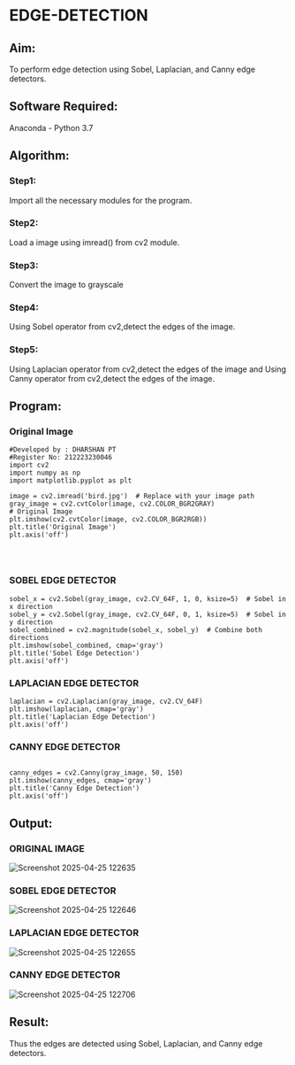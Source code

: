 # EDGE-DETECTION
## Aim:
To perform edge detection using Sobel, Laplacian, and Canny edge detectors.

## Software Required:
Anaconda - Python 3.7

## Algorithm:
### Step1:
Import all the necessary modules for the program.

### Step2:
Load a image using imread() from cv2 module.

### Step3:
Convert the image to grayscale

### Step4:
Using Sobel operator from cv2,detect the edges of the image.

### Step5:

Using Laplacian operator from cv2,detect the edges of the image and Using Canny operator from cv2,detect the edges of the image.
## Program:
### Original Image
```
#Developed by : DHARSHAN PT
#Register No: 212223230046
import cv2
import numpy as np
import matplotlib.pyplot as plt

image = cv2.imread('bird.jpg')  # Replace with your image path
gray_image = cv2.cvtColor(image, cv2.COLOR_BGR2GRAY)
# Original Image
plt.imshow(cv2.cvtColor(image, cv2.COLOR_BGR2RGB))
plt.title('Original Image')
plt.axis('off')




```
### SOBEL EDGE DETECTOR
```
sobel_x = cv2.Sobel(gray_image, cv2.CV_64F, 1, 0, ksize=5)  # Sobel in x direction
sobel_y = cv2.Sobel(gray_image, cv2.CV_64F, 0, 1, ksize=5)  # Sobel in y direction
sobel_combined = cv2.magnitude(sobel_x, sobel_y)  # Combine both directions
plt.imshow(sobel_combined, cmap='gray')
plt.title('Sobel Edge Detection')
plt.axis('off')
```

### LAPLACIAN EDGE DETECTOR
```
laplacian = cv2.Laplacian(gray_image, cv2.CV_64F)
plt.imshow(laplacian, cmap='gray')
plt.title('Laplacian Edge Detection')
plt.axis('off')
```
### CANNY EDGE DETECTOR
```

canny_edges = cv2.Canny(gray_image, 50, 150)
plt.imshow(canny_edges, cmap='gray')
plt.title('Canny Edge Detection')
plt.axis('off')  
```

## Output:
### ORIGINAL IMAGE 
![Screenshot 2025-04-25 122635](https://github.com/user-attachments/assets/7482b74f-4144-491a-a154-4f62a2be06b8)


### SOBEL EDGE DETECTOR
![Screenshot 2025-04-25 122646](https://github.com/user-attachments/assets/5e7485eb-31bf-4d71-af34-2ecd5b341a52)


### LAPLACIAN EDGE DETECTOR
![Screenshot 2025-04-25 122655](https://github.com/user-attachments/assets/a8d001b3-a582-4c91-b759-a3a872cc0f38)

### CANNY EDGE DETECTOR
![Screenshot 2025-04-25 122706](https://github.com/user-attachments/assets/35dfb437-cba3-439c-98d1-588290165734)

## Result:
Thus the edges are detected using Sobel, Laplacian, and Canny edge detectors.
